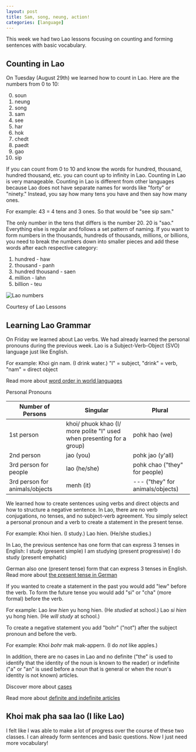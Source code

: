 ```yaml
---
layout: post
title: Sam, song, neung, action! 
categories: [language]
---
```


This week we had two Lao lessons focusing on counting and forming sentences with basic vocabulary. 

## Counting in Lao

On Tuesday (August 29th) we learned how to count in Lao. Here are the numbers from 0 to 10:

0. soun
1. neung
2. song
3. sam
4. see
5. har
6. hok
7. chedt
8. paedt
9. gao
10. sip

If you can count from 0 to 10 and know the words for hundred, thousand, hundred thousand, etc. you can count up to infinity in Lao. Counting in Lao is very manageable. Counting in Lao is different from other languages because Lao does not have separate names for words like "forty" or "ninety." Instead, you say how many tens you have and then say how many ones.

For example: 43 = 4 tens and 3 ones. So that would be "see sip sam." 

The only number in the tens that differs is the number 20. 20 is "sao." Everything else is regular and follows a set pattern of naming. If you want to form numbers in the thousands, hundreds of thousands, millions, or billions, you need to break the numbers down into smaller pieces and add these words after each respective category:

1. hundred - haw
2. thousand - panh
3. hundred thousand - saen
4. million - lahn
5. billion - teu

![Lao numbers](https://laolessons.com/wp-content/uploads/2020/05/numbers-pin.jpg)

Courtesy of Lao Lessons

## Learning Lao Grammar

On Friday we learned about Lao verbs. We had already learned the personal pronouns during the previous week. Lao is a Subject-Verb-Object (SVO) language just like English. 

For example: Khoi gin nam. (I drink water.)
"I" = subject, "drink" = verb, "nam" = direct object

Read more about [word order in world languages](https://www.babbel.com/en/magazine/what-is-word-order#:~:text=Subject%2DVerb%2DObject%20(SVO)&text=As%20the%20example%20above%20makes,%2C%20Swahili%2C%20Swedish%20and%20Yoruba.)

Personal Pronouns

Number of Persons | Singular           | Plural              |
----------------- | ------------------ | --------------------| 
1st person        | khoi/ phuok khao (I/ more polite "I" used when presenting for a group) | pohk hao (we)  |
2nd person        | jao    (you)       | pohk jao (y'all)    |
3rd person for people | lao (he/she)   | pohk chao ("they" for people)| 
3rd person for animals/objects | menh (it) | --- ("they" for animals/objects) |

We learned how to create sentences using verbs and direct objects and how to structure a negative sentence. In Lao, there are no verb conjugations, no tenses, and no subject-verb agreement. You simply select a personal pronoun and a verb to create a statement in the present tense. 

For example: Khoi hien. (I study.) Lao hien. (He/she studies.)

In Lao, the previous sentence has one form that can express 3 tenses in English:
I study (present simple)
I am studying (present progressive)
I do study (present emphatic)

German also one (present tense) form that can express 3 tenses in English. Read more about [the present tense in German](https://lets-learn-german.com/german-language/beginning-german/present-tense#:~:text=In%20German%2C%20%22das%20Präsens%22,form%20i.e.%20“Ich%20esse.”)

If you wanted to create a statement in the past you would add "lew" before the verb. To form the future tense you would add "si" or "cha" (more formal) before the verb. 

For example: Lao *lew hien* yu hong hien. (He *studied* at school.)
Lao *si hien* yu hong hien. (He *will study* at school.)

To create a negative statement you add "bohr" ("not") after the subject pronoun and before the verb.

For example: Khoi *bohr* mak mak-appern. (I do *not* like apples.)

In addition, there are no cases in Lao and no definite ("the" is used to identify that the identity of the noun is known to the reader) or indefinite ("a" or "an" is used before a noun that is general or when the noun's identity is not known) articles. 

Discover more about [cases](https://www.babbel.com/en/magazine/grammatical-cases-in-english)

Read more about [definite and indefinite articles](https://www.butte.edu/departments/cas/tipsheets/grammar/articles.html#:~:text=The%20definite%20article%20(the)%20is,a%20noun%20takes%20no%20article.)

## Khoi mak pha saa lao (I like Lao)

I felt like I was able to make a lot of progress over the course of these two classes. I can already form sentences and basic questions. Now I just need more vocabulary!

<!-- Hello and welcome. The only purpose of this post is to greet you when your site comes alive for the first time.  
This post will demonstrate some of the more common content & elements found in posts.  
Feel free to delete this post when you are ready to publish your first post.  

Lorem ipsum dolor sit amet, consectetur adipiscing elit. Fusce bibendum neque eget nunc mattis eu sollicitudin enim tincidunt. Vestibulum lacus tortor, ultricies id dignissim ac, bibendum in velit.

## Some great heading (h2)

Proin convallis mi ac felis pharetra aliquam. Curabitur dignissim accumsan rutrum. In arcu magna, aliquet vel pretium et, molestie et arcu.


Mauris lobortis nulla et felis ullamcorper bibendum. Phasellus et hendrerit mauris. Proin eget nibh a massa vestibulum pretium. Suspendisse eu nisl a ante aliquet bibendum quis a nunc. Praesent varius interdum vehicula. Aenean risus libero, placerat at vestibulum eget, ultricies eu enim. Praesent nulla tortor, malesuada adipiscing adipiscing sollicitudin, adipiscing eget est.

## Another great heading (h2)

Lorem ipsum dolor sit amet, consectetur adipiscing elit. Fusce bibendum neque eget nunc mattis eu sollicitudin enim tincidunt. Vestibulum lacus tortor, ultricies id dignissim ac, bibendum in velit.

### Some great subheading (h3)

Proin convallis mi ac felis pharetra aliquam. Curabitur dignissim accumsan rutrum. In arcu magna, aliquet vel pretium et, molestie et arcu. Mauris lobortis nulla et felis ullamcorper bibendum.

Phasellus et hendrerit mauris. Proin eget nibh a massa vestibulum pretium. Suspendisse eu nisl a ante aliquet bibendum quis a nunc.

### Some great subheading (h3)

Praesent varius interdum vehicula. Aenean risus libero, placerat at vestibulum eget, ultricies eu enim. Praesent nulla tortor, malesuada adipiscing adipiscing sollicitudin, adipiscing eget est.

> This quote will *change* your life. It will reveal the <i>secrets</i> of the universe, and all the wonders of humanity. Don't <em>misuse</em> it.

Lorem ipsum dolor sit amet, consectetur adipiscing elit. Fusce bibendum neque eget nunc mattis eu sollicitudin enim tincidunt.

### Some great subheading (h3)

Vestibulum lacus tortor, ultricies id dignissim ac, bibendum in velit. Proin convallis mi ac felis pharetra aliquam. Curabitur dignissim accumsan rutrum.

In arcu magna, aliquet vel pretium et, molestie et arcu. Mauris lobortis nulla et felis ullamcorper bibendum. Phasellus et hendrerit mauris.

#### You might want a sub-subheading (h4)

In arcu magna, aliquet vel pretium et, molestie et arcu. Mauris lobortis nulla et felis ullamcorper bibendum. Phasellus et hendrerit mauris.

In arcu magna, aliquet vel pretium et, molestie et arcu. Mauris lobortis nulla et felis ullamcorper bibendum. Phasellus et hendrerit mauris.

#### But it's probably overkill (h4)

In arcu magna, aliquet vel pretium et, molestie et arcu. Mauris lobortis nulla et felis ullamcorper bibendum. Phasellus et hendrerit mauris.

##### Could be a smaller sub-heading, `pacman` (h5)

In arcu magna, aliquet vel pretium et, molestie et arcu. Mauris lobortis nulla et felis ullamcorper bibendum. Phasellus et hendrerit mauris.

###### Small yet significant sub-heading  (h6)

In arcu magna, aliquet vel pretium et, molestie et arcu. Mauris lobortis nulla et felis ullamcorper bibendum. Phasellus et hendrerit mauris.

### Highlight the code please!!

{% highlight c %}
float Q_rsqrt( float number )
{
	long i;
	float x2, y;
	const float threehalfs = 1.5F;

	x2 = number * 0.5F;
	y  = number;
	i  = * ( long * ) &y;                       // evil floating point bit level hacking
	i  = 0x5f3759df - ( i >> 1 );               // what the fuck? 
	y  = * ( float * ) &i;
	y  = y * ( threehalfs - ( x2 * y * y ) );   // 1st iteration
//	y  = y * ( threehalfs - ( x2 * y * y ) );   // 2nd iteration, this can be removed

	return y;
}
{% endhighlight %}

### Oh hai, an unordered list!!

In arcu magna, aliquet vel pretium et, molestie et arcu. Mauris lobortis nulla et felis ullamcorper bibendum. Phasellus et hendrerit mauris.

- First item, yo
- Second item, dawg
- Third item, what what?!
- Fourth item, fo sheezy my neezy

### Oh hai, an ordered list!!

In arcu magna, aliquet vel pretium et, molestie et arcu. Mauris lobortis nulla et felis ullamcorper bibendum. Phasellus et hendrerit mauris.

1. First item, yo
2. Second item, dawg
3. Third item, what what?!
4. Fourth item, fo sheezy my neezy

## Headings are cool! (h2)

Proin eget nibh a massa vestibulum pretium. Suspendisse eu nisl a ante aliquet bibendum quis a nunc. Praesent varius interdum vehicula. Aenean risus libero, placerat at vestibulum eget, ultricies eu enim. Praesent nulla tortor, malesuada adipiscing adipiscing sollicitudin, adipiscing eget est.

Praesent nulla tortor, malesuada adipiscing adipiscing sollicitudin, adipiscing eget est.

Proin eget nibh a massa vestibulum pretium. Suspendisse eu nisl a ante aliquet bibendum quis a nunc.

### Tables

Title 1               | Title 2               | Title 3               | Title 4
--------------------- | --------------------- | --------------------- | ---------------------
lorem                 | lorem ipsum           | lorem ipsum dolor     | lorem ipsum dolor sit
lorem ipsum dolor sit | lorem ipsum dolor sit | lorem ipsum dolor sit | lorem ipsum dolor sit
lorem ipsum dolor sit | lorem ipsum dolor sit | lorem ipsum dolor sit | lorem ipsum dolor sit
lorem ipsum dolor sit | lorem ipsum dolor sit | lorem ipsum dolor sit | lorem ipsum dolor sit

Title 1 | Title 2 | Title 3 | Title 4
--- | --- | --- | ---
lorem | lorem ipsum | lorem ipsum dolor | lorem ipsum dolor sit
lorem ipsum dolor sit amet | lorem ipsum dolor sit amet consectetur | lorem ipsum dolor sit amet | lorem ipsum dolor sit
lorem ipsum dolor | lorem ipsum | lorem | lorem ipsum
lorem ipsum dolor | lorem ipsum dolor sit | lorem ipsum dolor sit amet | lorem ipsum dolor sit amet consectetur -->
